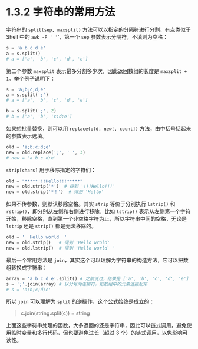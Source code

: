 # 1.3.2 字符串的常用方法

字符串的 `split(sep, maxsplit)` 方法可以以指定的分隔符进行分割，有点类似于 Shell 中的 `awk -F ' '`'，第一个 `sep` 参数表示分隔符，不填则为空格：

```python
s = 'a b c d e'
a = s.split()
# a = ['a', 'b', 'c', 'd', 'e']
```

第二个参数 `maxsplit` 表示最多分割多少次，因此返回数组的长度是 `maxsplit + 1`。举个例子说明下：

```python
s = 'a;b;c;d;e'
a = s.split(';')
# a = ['a', 'b', 'c', 'd', 'e']

b = s.split(';', 2)
# b = ['a', 'b', 'c;d;e']
```

如果想批量替换，则可以用 `replace(old, new[, count])` 方法，由中括号括起来的参数表示选填。

```python
old = 'a;b;c;d;e'
new = old.replace(';', ' ', 3)
# new = 'a b c d;e'
```
`strip[chars]` 用于移除指定的字符们：

```python
old = "*****!!!Hello!!!*****"
new = old.strip('*')  # 得到 '!!!Hello!!!'
new = old.strip('*！')  # 得到 'Hello'
```

如果不传参数，则默认移除空格。其实 `strip` 等价于分别执行 `lstrip()` 和 `rstrip()`，即分别从左侧和右侧进行移除。比如 `lstrip()` 表示从左侧第一个字符开始，移除空格，直到第一个非空格字符为止，所以字符串中间的空格，无论是 `lstrip` 还是 `strip()` 都是无法移除的。

```python
old = '  Hello world  '
new = old.strip()   # 得到 'Hello wrold'
new = old.lstrip()  # 得到 'Hello world  '
```

最后一个常用方法是 `join`，其实这个可以理解为字符串的构造方法，它可以把数组转换成字符串：

```python
array = 'a b c d e'.split() # 之前说过，结果是 ['a', 'b', 'c', 'd', 'e']
s = ';'.join(array) # 以分号为连接符，把数组中的元素连接起来
# s = 'a;b;c;d;e'
```

所以 `join` 可以理解为 `split` 的逆操作，这个公式始终是成立的：

> c.join(string.split(c)) = string

上面这些字符串处理的函数，大多返回的还是字符串，因此可以链式调用，避免使用临时变量和多行代码，但也要避免过长（超过 3 个）的链式调用，以免影响可读性。